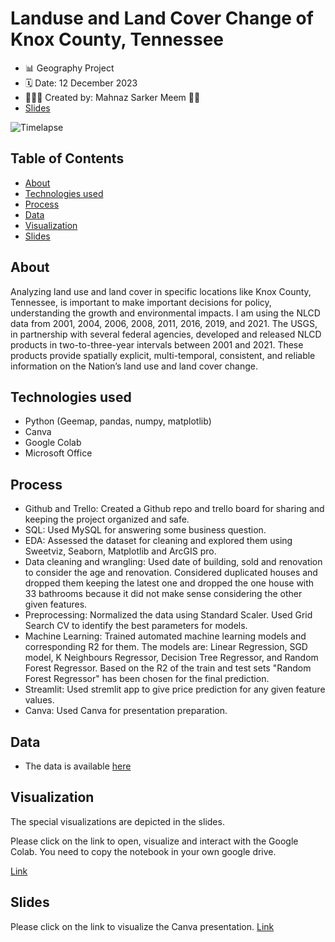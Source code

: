 # Landuse and Land Cover Change of Knox County, Tennessee
- 📊 Geography Project
- 🗓 Date: 12 December 2023
- 👩🏽‍💻 Created by: Mahnaz Sarker Meem 👋🏼
- [Slides](https://www.canva.com/design/DAF2aLm3qyk/n-IPDU7sTY5LrmfAVzE7Ag/edit?utm_content=DAF2aLm3qyk&utm_campaign=designshare&utm_medium=link2&utm_source=sharebutton)

![Timelapse](Visualization/timelapse.gif)

## Table of Contents
- [About](#about)
- [Technologies used](#technologies-used)
- [Process](#process)
- [Data](#dataset)
- [Visualization](#visualization)
- [Slides](#slides)


## About
Analyzing land use and land cover in specific locations like Knox County, Tennessee, is important to make important decisions for policy, understanding the growth and environmental impacts. I am using the NLCD data from 2001, 2004, 2006, 2008, 2011, 2016, 2019, and 2021. The USGS, in partnership with several federal agencies, developed and released NLCD products in two-to-three-year intervals between 2001 and 2021. These products provide spatially explicit, multi-temporal, consistent, and reliable information on the Nation’s land use and land cover change.


## Technologies used
* Python (Geemap, pandas, numpy, matplotlib)
* Canva
* Google Colab
* Microsoft Office

## Process
* Github and Trello: Created a Github repo and trello board for sharing and keeping the project organized and safe.
* SQL: Used MySQL for answering  some business question.
* EDA: Assessed the dataset for cleaning and explored them using Sweetviz, Seaborn, Matplotlib and ArcGIS pro.
* Data cleaning and wrangling: Used date of building, sold and renovation to consider the age and renovation. Considered duplicated houses and dropped them keeping the latest one and dropped the one house with 33 bathrooms because it did not make sense considering the other given features.
* Preprocessing: Normalized the data using Standard Scaler. Used Grid Search CV to identify the best parameters for models.
* Machine Learning: Trained automated machine learning models and corresponding R2 for them. The models are: Linear Regression, SGD model, K Neighbours Regressor, Decision Tree Regressor, and Random Forest Regressor. Based on the R2 of the train and test sets "Random Forest Regressor" has been chosen for the final prediction.
* Streamlit: Used stremlit app to give price prediction for any given feature values.
* Canva: Used Canva for presentation preparation.

## Data
- The data is available [here](https://developers.google.com/earth-engine/datasets/catalog/USGS_NLCD_RELEASES_2021_REL_NLCD)

## Visualization
The special visualizations are depicted in the slides.

Please click on the link to open, visualize and interact with the Google Colab. You need to copy the notebook in your own google drive.

[Link](https://colab.research.google.com/drive/1AGVE9OjMVWLqlxJ5G2PoGolDbeNRdYUp?usp=sharing)


## Slides
Please click on the link to visualize the Canva presentation.
[Link](https://www.canva.com/design/DAF2aLm3qyk/n-IPDU7sTY5LrmfAVzE7Ag/edit?utm_content=DAF2aLm3qyk&utm_campaign=designshare&utm_medium=link2&utm_source=sharebutton)